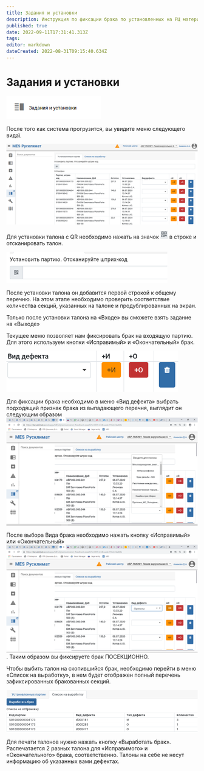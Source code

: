```yaml
---
title: Задания и установки
description: Инструкция по фиксации брака по установленных на РЦ материалов и комплектующих
published: true
date: 2022-09-11T17:31:41.313Z
tags: 
editor: markdown
dateCreated: 2022-08-31T09:15:40.634Z
---
```


# Задания и установки

![](<../../../../assets/0 (39).png>)

После того как система прогрузится, вы увидите меню следующего вида\


![](<../../../../assets/1 (92).png>)

Для установки талона с QR необходимо нажать на значок ![](<../../../../assets/2 (129).png>) в строке и отсканировать талон.

![](<../../../../assets/3 (113).png>)

После установки талона он добавится первой строкой к общему перечню. На этом этапе необходимо проверить соответствие количества секций, указанных на талоне и продублированных на экран.

Только после установки талона на «Входе» вы сможете взять задание на «Выходе»

Текущее меню позволяет нам фиксировать брак на входящую партию. Для этого используем кнопки «Исправимый» и «Окончательный» брак.

![](<../../../../assets/4 (30).png>)

Для фиксации брака необходимо в меню «Вид дефекта» выбрать подходящий признак брака из выпадающего перечня, выглядит он следующим образом\
&#x20;![](<../../../../assets/5 (58).png>)

После выбора Вида брака необходимо нажать кнопку «Исправимый» или «Окончательный» ![](<../../../../assets/6 (22).png>). Таким образом вы фиксируете брак ПОСЕКЦИОННО.

Чтобы выбить талон на скопившийся брак, необходимо перейти в меню «Список на выработку», в нем будет отображен полный перечень зафиксированных бракованных секций.

![](<../../../../assets/7 (14).png>)

Для печати талонов нужно нажать кнопку «Выработать брак». Распечатается 2 разных талона для «Исправимого» и «Окончательного» брака, соответственно. Талоны на себе не несут информацию об указанных вами дефектах.
